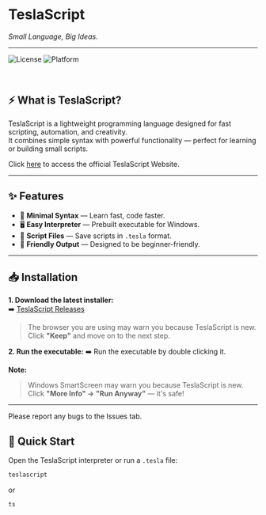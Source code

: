 # TeslaScript 
*Small Language, Big Ideas.*

---
![License](https://img.shields.io/github/license/Niranjan-Abhilash/teslascript?style=for-the-badge&color=00BFFF)
![Platform](https://img.shields.io/badge/platform-windows-lightgrey?style=for-the-badge)

<br>

## ⚡ What is TeslaScript?

TeslaScript is a lightweight programming language designed for fast scripting, automation, and creativity.  
It combines simple syntax with powerful functionality — perfect for learning or building small scripts.

Click <a href="https://teslascript.pages.dev">here</a> to access the official TeslaScript Website.

---

## ✨ Features

- 📜 **Minimal Syntax** — Learn fast, code faster.
- 🖥 **Easy Interpreter** — Prebuilt executable for Windows.
- 📂 **Script Files** — Save scripts in `.tesla` format.
- 💬 **Friendly Output** — Designed to be beginner-friendly.

---

## 📥 Installation

**1. Download the latest installer:**  
➡️ [TeslaScript Releases](https://github.com/Niranjan-Abhilash/TeslaScript/releases/tag/v1.0)
> The browser you are using may warn you because TeslaScript is new. Click  **"Keep"** and move on to the next step.

**2. Run the executable:**
➡️ Run the executable by double clicking it.

**Note:**  
> Windows SmartScreen may warn you because TeslaScript is new. Click **"More Info" → "Run Anyway"** — it's safe!
---
Please report any bugs to the Issues tab.
<br>

## 🚀 Quick Start

Open the TeslaScript interpreter or run a `.tesla` file:

```bash
teslascript
```
 or
```bash
ts
```
